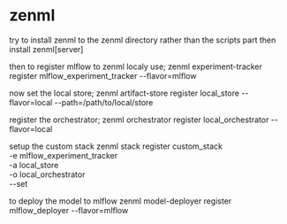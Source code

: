 # zenml


try to install zenml to the zenml directory rather than the scripts part
then install zenml[server]

then to register mlflow to zenml localy use;
zenml experiment-tracker register mlflow_experiment_tracker --flavor=mlflow

now set the local store;
zenml artifact-store register local_store --flavor=local --path=/path/to/local/store

register the orchestrator;
zenml orchestrator register local_orchestrator --flavor=local

setup the custom stack
zenml stack register custom_stack \
    -e mlflow_experiment_tracker \
    -a local_store \
    -o local_orchestrator \
    --set

to deploy the model to mlflow
zenml model-deployer register mlflow_deployer --flavor=mlflow